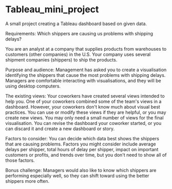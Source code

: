 # Tableau_mini_project
A small project creating a Tableau dashboard based on given data.


Requirements: 
Which shippers are causing us problems with shipping delays?

You are an analyst at a company that supplies products from warehouses to customers (other companies) in the U.S. Your company uses several shipment companies (shippers) to ship the products.

Purpose and audience: 
Management has asked you to create a visualisation identifying the shippers that cause the most problems with shipping delays. Managers are comfortable interacting with visualisations, and they will be using desktop computers.

The existing views: 
Your coworkers have created several views intended to help you. One of your coworkers combined some of the team's views in a dashboard. However, your coworkers don't know much about visual best practices. You can use or modify these views if they are helpful, or you may create new views. You may only need a small number of views for the final visualisation. You can revise the dashboard your coworker started, or you can discard it and create a new dashboard or story.

Factors to consider:
You can decide which data best shows the shippers that are causing problems. Factors you might consider include average delays per shipper, total hours of delay per shipper, impact on important customers or profits, and trends over time, but you don't need to show all of those factors. 

Bonus challenge: 
Managers would also like to know which shippers are performing especially well, so they can shift toward using the better shippers more often. 
